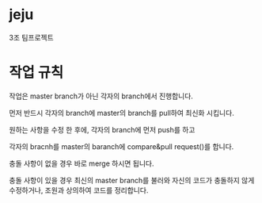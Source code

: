 # jeju
3조 팀프로젝트

# 작업 규칙
작업은 master branch가 아닌 각자의 branch에서 진행합니다.

먼저 반드시 각자의 branch에 master의 branch를 pull하여 최신화 시킵니다.

원하는 사항을 수정 한 후에,
각자의 branch에 먼저 push를 하고

각자의 bracnh를 master의 baranch에 compare&pull request()를 합니다.

충돌 사항이 없을 경우 바로 merge 하시면 됩니다.

충돌 사항이 있을 경우 최신의 master branch를 불러와 자신의 코드가 충돌하지 않게 수정하거나,
조원과 상의하여 코드를 정리합니다.
